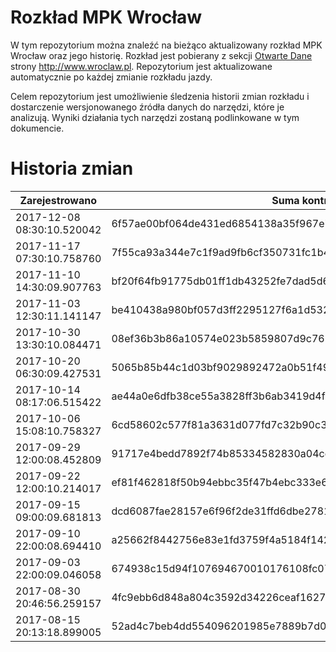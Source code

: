 # Rozkład MPK Wrocław

W tym repozytorium można znaleźć na bieżąco aktualizowany rozkład MPK Wrocław oraz jego historię. Rozkład jest pobierany z sekcji [Otwarte Dane](http://www.wroclaw.pl/open-data/index.php?option=com_content&view=article&id=106:rozklad-jazdy-transportu-publicznego&catid=17&Itemid=165) strony http://www.wroclaw.pl. Repozytorium jest aktualizowane automatycznie po każdej zmianie rozkładu jazdy. 

Celem repozytorium jest umożliwienie śledzenia historii zmian rozkładu i dostarczenie wersjonowanego źródła danych do narzędzi, które je analizują. Wyniki działania tych narzędzi zostaną podlinkowane w tym dokumencie.

# Historia zmian

| Zarejestrowano | Suma kontrolna | Commit | 
| -------------- | -------------- | ------ | 
| 2017-12-08 08:30:10.520042 | 6f57ae00bf064de431ed6854138a35f967e7081e4b609c6ff1f202316b97c066 | 36b9d4adc1d32ca074cc17559eb6690ee62491b9 |
| 2017-11-17 07:30:10.758760 | 7f55ca93a344e7c1f9ad9fb6cf350731fc1b418150777c1731d493b35e3f01d5 | 5114ccb6fed8b6e322a9bcb3cc5fe5182f2a14f7 |
| 2017-11-10 14:30:09.907763 | bf20f64fb91775db01ff1db43252fe7dad5d69860287908e48ed956256ba6133 | 035bedb43f8459c59f9bb0a2ad3ba4bed4818d44 |
| 2017-11-03 12:30:11.141147 | be410438a980bf057d3ff2295127f6a1d532e01130fe1802416443176796ef4b | 5c7652e000f549bc8c04f62e02933a8cc1679931 |
| 2017-10-30 13:30:10.084471 | 08ef36b3b86a10574e023b5859807d9c7639aee697a26c1fb5dd906a6dcc5011 | 258288e9b97abbf451202ebabb20ba15901e9f99 |
| 2017-10-20 06:30:09.427531 | 5065b85b44c1d03bf9029892472a0b51f493f692a283c66b7f121932f8e8420b | 137bbb51d61857daa89ce91b6237315144ed65ec |
| 2017-10-14 08:17:06.515422 | ae44a0e6dfb38ce55a3828ff3b6ab3419d4f0588ff95c10b017ef94ae965b323 | d23aad2d9b37f8c690870a4378dfa4aea5bdd707 |
| 2017-10-06 15:08:10.758327 | 6cd58602c577f81a3631d077fd7c32b90c35be2f225731de4643770adb219100 | 3663a35e34c51a9b9b29d3127c0b34efe015876f |
| 2017-09-29 12:00:08.452809 | 91717e4bedd7892f74b85334582830a04cdeb9c7ae3f36dcc77fa9940353084f | 52e887468a7326040353366198d93171c3c23a2c |
| 2017-09-22 12:00:10.214017 | ef81f462818f50b94ebbc35f47b4ebc333e682029bc2050c7073c392743efff2 | 21c5c6f2e49adcb99efde49009c8f72e983a7e72 |
| 2017-09-15 09:00:09.681813 | dcd6087fae28157e6f96f2de31ffd6dbe2781e553ef1286a535115e3d69c2a95 | 91ef9dce32e7259fa0ca4b4d0d637ef2538ba8ff |
| 2017-09-10 22:00:08.694410 | a25662f8442756e83e1fd3759f4a5184f142a94be9d9ddae5bb18f1d0cade252 | ae85e7ec2e3175b90e2a1da36272685e99da26b1 |
| 2017-09-03 22:00:09.046058 | 674938c15d94f107694670010176108fc0700134eca82922d65ee77a29df19ac | 4b2831364f73dfcca1a4fc7a4e4ff63993c13b37 |
| 2017-08-30 20:46:56.259157 | 4fc9ebb6d848a804c3592d34226ceaf1627dc5238f3c0d790c088f5d7e997ce4 | af0ca12f05570b890dcd4915c166aede06aaf78a |
| 2017-08-15 20:13:18.899005 | 52ad4c7beb4dd554096201985e7889b7d0dae70cc6f527955d6452adfc69fb3d | 8f9077845bcc1192ebc359dca4f51b9b5096ef1b |

